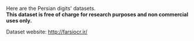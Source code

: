 
Here are the Persian digits' datasets. </br>
**This dataset is free of charge for research purposes and non commercial uses only.** </br>

Dataset website: http://farsiocr.ir/
